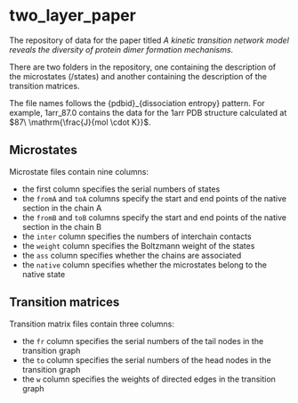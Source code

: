 # two_layer_paper 

The repository of data for the paper titled _A
kinetic transition network model reveals the diversity of protein
dimer formation mechanisms_.

There are two folders in the repository, one containing the
description of the microstates (/states) and another containing the
description of the transition matrices. 

The file names follows the {pdbid}_{dissociation entropy} pattern. For
example, 1arr_87.0 contains the data for the 1arr PDB structure
calculated at $87\ \mathrm{\frac{J}{mol \cdot K}}$.

## Microstates

Microstate files contain nine columns:
- the first column specifies the serial numbers of states
- the `fromA` and `toA` columns specify the start and end points of the
native section in the chain A
- the `fromB` and `toB` columns specify the start and end points of the
native section in the chain B
- the `inter` column specifies the numbers of interchain contacts
- the `weight` column specifies the Boltzmann weight of the states
- the `ass` column specifies whether the chains are associated
- the `native` column specifies whether the microstates belong to the
native state

## Transition matrices

Transition matrix files contain three columns:
- the `fr` column specifies the serial numbers of the tail nodes in the
transition graph
- the `to` column specifies the serial numbers of the head nodes in
the transition graph
- the `w` column specifies the weights of directed edges in the
transition graph
